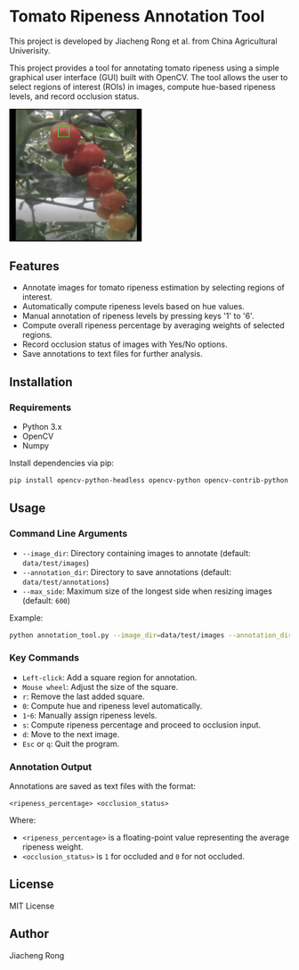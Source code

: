 # Tomato Ripeness Annotation Tool

This project is developed by Jiacheng Rong et al. from China Agricultural Univerisity. 

This project provides a tool for annotating tomato ripeness using a simple graphical user interface (GUI) built with OpenCV. The tool allows the user to select regions of interest (ROIs) in images, compute hue-based ripeness levels, and record occlusion status.



<img src="2025-04-04T06_13_45.812Z-58434.gif" style="zoom:33%;" />

## Features
- Annotate images for tomato ripeness estimation by selecting regions of interest.
- Automatically compute ripeness levels based on hue values.
- Manual annotation of ripeness levels by pressing keys '1' to '6'.
- Compute overall ripeness percentage by averaging weights of selected regions.
- Record occlusion status of images with Yes/No options.
- Save annotations to text files for further analysis.

## Installation
### Requirements
- Python 3.x
- OpenCV
- Numpy

Install dependencies via pip:
```bash
pip install opencv-python-headless opencv-python opencv-contrib-python numpy
```

## Usage
### Command Line Arguments
- `--image_dir`: Directory containing images to annotate (default: `data/test/images`)
- `--annotation_dir`: Directory to save annotations (default: `data/test/annotations`)
- `--max_side`: Maximum size of the longest side when resizing images (default: `600`)

Example:
```bash
python annotation_tool.py --image_dir=data/test/images --annotation_dir=data/test/annotations --max_side=600
```

### Key Commands
- `Left-click`: Add a square region for annotation.
- `Mouse wheel`: Adjust the size of the square.
- `r`: Remove the last added square.
- `0`: Compute hue and ripeness level automatically.
- `1`-`6`: Manually assign ripeness levels.
- `s`: Compute ripeness percentage and proceed to occlusion input.
- `d`: Move to the next image.
- `Esc` or `q`: Quit the program.

### Annotation Output
Annotations are saved as text files with the format:
```
<ripeness_percentage> <occlusion_status>
```
Where:
- `<ripeness_percentage>` is a floating-point value representing the average ripeness weight.
- `<occlusion_status>` is `1` for occluded and `0` for not occluded.

## License
MIT License

## Author
Jiacheng Rong
